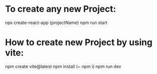 # To create any new Project:

npx create-react-app (projectName)
npm run start

# How to create new Project by using vite:

npm create vite@latest
npm install (~ npm i)
npm run dev